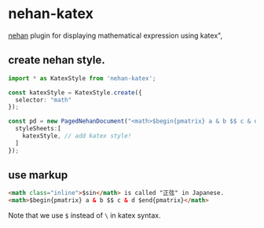 # nehan-katex

[nehan](https://github.com/tategakibunko/nehan) plugin for displaying mathematical expression using katex",


## create nehan style.

```typescript
import * as KatexStyle from 'nehan-katex';

const katexStyle = KatexStyle.create({
  selector: "math"
});

const pd = new PagedNehanDocument("<math>$begin{pmatrix} a & b $$ c & d $end{pmatrix}</math>", {
  styleSheets:[
    katexStyle, // add katex style!
  ]
});
```

## use markup

```html
<math class="inline">$sin</math> is called "正弦" in Japanese.
<math>$begin{pmatrix} a & b $$ c & d $end{pmatrix}</math>
```

Note that we use `$` instead of `\` in katex syntax.
